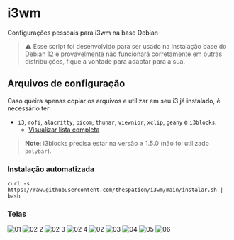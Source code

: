 # i3wm
Configurações pessoais para i3wm na base Debian

> :warning: Esse script foi desenvolvido para ser usado na instalação base do Debian 12 e provavelmente não funcionará corretamente em outras distribuições, fique a vontade para adaptar para a sua.

## Arquivos de configuração
Caso queira apenas copiar os arquivos e utilizar em seu i3 já instalado, é necessário ter:
* `i3`, `rofi`, `alacritty`, `picom`, `thunar`, `viewnior`, `xclip`, `geany` e `i3blocks`.
  * [Visualizar lista completa](https://github.com/thespation/i3wm/blob/bf72cc37b5a76d4a66c95ae4c930b8cb2301a9c7/instalar.sh#L36)

> **Note**: i3blocks precisa estar na versão ≥ 1.5.0 (não foi utilizado `polybar`).

### Instalação automatizada
````
curl -s https://raw.githubusercontent.com/thespation/i3wm/main/instalar.sh | bash
````

### Telas

![01](https://github.com/thespation/i3wm/assets/84329097/5043825d-d967-42e4-a460-75e410a95a45)
![02 2](https://github.com/thespation/i3wm/assets/84329097/3d9b3e82-9461-418a-b225-e506aee668a9)
![02 3](https://github.com/thespation/i3wm/assets/84329097/c9a94ffb-ff52-40e2-a927-dfdf50fc7ffd)
![02 4](https://github.com/thespation/i3wm/assets/84329097/e991119b-50f6-4c6e-9991-99867a58a717)
![02](https://github.com/thespation/i3wm/assets/84329097/4d42a836-2b6c-4da6-b082-d1c90a0d36fa)
![03](https://github.com/thespation/i3wm/assets/84329097/3667730d-37fb-46f7-9259-48a50ecbad0d)
![04](https://github.com/thespation/i3wm/assets/84329097/0d83cc15-0535-45ac-b7d8-e290f1273804)
![05](https://github.com/thespation/i3wm/assets/84329097/ed1e387d-fd9b-4fe3-9dac-7125fb4d1a43)
![06](https://github.com/thespation/i3wm/assets/84329097/f474642e-2608-4605-8c97-831176d3ce1f)
